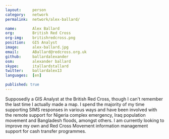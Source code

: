 ```yaml
---
layout:     person
category:   network
permalink:  network/alex-ballard/

name:       Alex Ballard
org:        British Red Cross
org-img:    britishredcross.png
position:   GIS Analyst
image:      alex-ballard.jpg
email:      ABallard@redcross.org.uk
github:     ballardalexander
osm:        alexander ballard
skype:      itallardstallard
twitter:    ballardalex13
languages:  [en]

published: true
---
```


Supposedly a GIS Analyst at the British Red Cross, though I can't remember the last time I actually made a map. I spend the majority of my time supporting SIMS responses in various ways and have been involved with the remote support for Nigeria complex emergency, Iraq population movement and Bangladesh floods, amongst others. I am currently looking to improve my own and Red Cross Movement information management support for cash transfer programmes.
